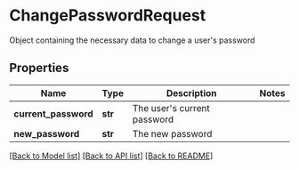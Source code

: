 # ChangePasswordRequest

Object containing the necessary data to change a user's password

## Properties

| Name                 | Type    | Description                     | Notes |
| -------------------- | ------- | ------------------------------- | ----- |
| **current_password** | **str** | The user&#39;s current password |
| **new_password**     | **str** | The new password                |

[[Back to Model list]](../README.md#documentation-for-models) [[Back to API list]](../README.md#documentation-for-api-endpoints) [[Back to README]](../README.md)
